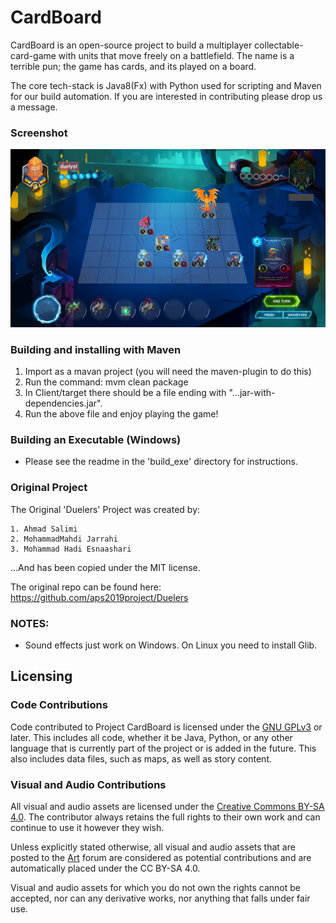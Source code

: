 # CardBoard

CardBoard is an open-source project to build a multiplayer collectable-card-game with units that move freely on a battlefield. 
The name is a terrible pun; the game has cards, and its played on a board.

The core tech-stack is Java8(Fx) with Python used for scripting and Maven for our build automation. If you are interested in contributing please drop us a message.

### Screenshot

![Gameplay Screenshot](promoScreenshot.png)

### Building and installing with Maven

1. Import as a mavan project (you will need the maven-plugin to do this)
2. Run the command: mvm clean package
3. In Client/target there should be a file ending with "...jar-with-dependencies.jar". 
4. Run the above file and enjoy playing the game!

### Building an Executable (Windows)

* Please see the readme in the 'build_exe' directory for instructions.

### Original Project

The Original 'Duelers' Project was created by:

	1. Ahmad Salimi
	2. MohammadMahdi Jarrahi
	3. Mohammad Hadi Esnaashari

...And has been copied under the MIT license.

The original repo can be found here: https://github.com/aps2019project/Duelers

### NOTES:

* Sound effects just work on Windows. On Linux you need to install Glib.

## Licensing

### Code Contributions
Code contributed to Project CardBoard is licensed under the [GNU GPLv3](https://www.gnu.org/licenses/gpl-3.0.html) or later. This includes all code, whether it be Java, Python, or any other language that is currently part of the project or is added in the future. This also includes data files, such as maps, as well as story content.

### Visual and Audio Contributions
All visual and audio assets are licensed under the [Creative Commons BY-SA 4.0](https://creativecommons.org/licenses/by-sa/4.0/). The contributor always retains the full rights to their own work and can continue to use it however they wish.

Unless explicitly stated otherwise, all visual and audio assets that are posted to the [Art](https://projectcardboard.freeforums.net/board/14/art) forum are considered as potential contributions and are automatically placed under the CC BY-SA 4.0.

Visual and audio assets for which you do not own the rights cannot be accepted, nor can any derivative works, nor anything that falls under fair use.

